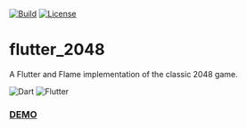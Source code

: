 [![Build](https://github.com/sruusk/flutter-2048/actions/workflows/release.yml/badge.svg)](https://github.com/sruusk/flutter-2048/actions/workflows/release.yml)
[![License](https://img.shields.io/github/license/sruusk/flutter-2048)](LICENSE)

# flutter_2048
A Flutter and Flame implementation of the classic 2048 game.  

![Dart](https://img.shields.io/badge/dart-%230175C2.svg?style=for-the-badge&logo=dart&logoColor=white)
![Flutter](https://img.shields.io/badge/Flutter-%2302569B.svg?style=for-the-badge&logo=Flutter&logoColor=white)

### [DEMO](https://sruusk.github.io/flutter-2048/)
